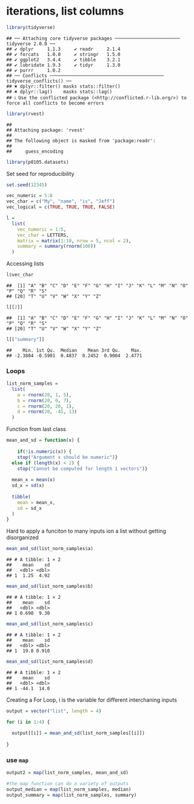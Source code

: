 iterations, list columns
================

``` r
library(tidyverse)
```

    ## ── Attaching core tidyverse packages ──────────────────────── tidyverse 2.0.0 ──
    ## ✔ dplyr     1.1.3     ✔ readr     2.1.4
    ## ✔ forcats   1.0.0     ✔ stringr   1.5.0
    ## ✔ ggplot2   3.4.4     ✔ tibble    3.2.1
    ## ✔ lubridate 1.9.3     ✔ tidyr     1.3.0
    ## ✔ purrr     1.0.2     
    ## ── Conflicts ────────────────────────────────────────── tidyverse_conflicts() ──
    ## ✖ dplyr::filter() masks stats::filter()
    ## ✖ dplyr::lag()    masks stats::lag()
    ## ℹ Use the conflicted package (<http://conflicted.r-lib.org/>) to force all conflicts to become errors

``` r
library(rvest)
```

    ## 
    ## Attaching package: 'rvest'
    ## 
    ## The following object is masked from 'package:readr':
    ## 
    ##     guess_encoding

``` r
library(p8105.datasets)
```

Set seed for reproducibility

``` r
set.seed(12345)
```

``` r
vec_numeric = 5:8
vec_char = c("My", "name", "is", "Jeff")
vec_logical = c(TRUE, TRUE, TRUE, FALSE)
```

``` r
l = 
  list(
    vec_numeric = 1:5,
    vec_char = LETTERS,
    matrix = matrix(1:10, nrow = 5, ncol = 2),
    summary = summary(rnorm(100))
  )
```

Accessing lists

``` r
l$vec_char
```

    ##  [1] "A" "B" "C" "D" "E" "F" "G" "H" "I" "J" "K" "L" "M" "N" "O" "P" "Q" "R" "S"
    ## [20] "T" "U" "V" "W" "X" "Y" "Z"

``` r
l[[2]]
```

    ##  [1] "A" "B" "C" "D" "E" "F" "G" "H" "I" "J" "K" "L" "M" "N" "O" "P" "Q" "R" "S"
    ## [20] "T" "U" "V" "W" "X" "Y" "Z"

``` r
l[["summary"]]
```

    ##    Min. 1st Qu.  Median    Mean 3rd Qu.    Max. 
    ## -2.3804 -0.5901  0.4837  0.2452  0.9004  2.4771

### Loops

``` r
list_norm_samples = 
  list(
    a = rnorm(20, 1, 5),
    b = rnorm(20, 0, 7),
    c = rnorm(20, 20, 1),
    d = rnorm(20, -45, 13)
  )
```

Function from last class

``` r
mean_and_sd = function(x) {
  
    if(!is.numeric(x)) {
    stop("Argument x should be numeric")} 
  else if (length(x) < 2) {
    stop("Cannot be computed for length 1 vectors")}
  
  mean_x = mean(x)
  sd_x = sd(x)
  
  tibble(
    mean = mean_x,
    sd = sd_x
  )
}
```

Hard to apply a funciton to many inputs ion a list without getting
disorganized

``` r
mean_and_sd(list_norm_samples$a)
```

    ## # A tibble: 1 × 2
    ##    mean    sd
    ##   <dbl> <dbl>
    ## 1  1.25  4.92

``` r
mean_and_sd(list_norm_samples$b)
```

    ## # A tibble: 1 × 2
    ##    mean    sd
    ##   <dbl> <dbl>
    ## 1 0.690  9.30

``` r
mean_and_sd(list_norm_samples$c)
```

    ## # A tibble: 1 × 2
    ##    mean    sd
    ##   <dbl> <dbl>
    ## 1  19.8 0.910

``` r
mean_and_sd(list_norm_samples$d)
```

    ## # A tibble: 1 × 2
    ##    mean    sd
    ##   <dbl> <dbl>
    ## 1 -44.1  14.0

Creating a For Loop, i is the variable for different interchaning inputs

``` r
output = vector("list", length = 4)

for (i in 1:4) {
  
  output[[i]] = mean_and_sd(list_norm_samples[[i]])
  
}
```

### use `map`

``` r
output2 = map(list_norm_samples, mean_and_sd)

#the map function can do a variety of outputs
output_median = map(list_norm_samples, median)
output_summary = map(list_norm_samples, summary)
```
